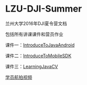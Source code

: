 # LZU-DJI-Summer
兰州大学2016年DJI夏令营文档

包括所有讲课课件和营员作业

课件一：[IntroduceToJavaAndroid](/Courseware/IntroduceToJavaAndroid/README.md)

课件二：[IntroduceToMobileSDK](/Courseware/IntroduceToMobileSDK/README.md)

课件三：[LearningJavaCV](/Courseware/LearningJavaCV/README.md)

[学员航拍视频](http://v.qq.com/x/page/l0315m1n4ne.html)

